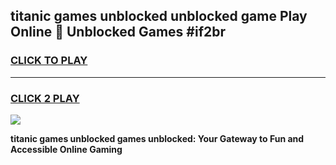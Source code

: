 
## titanic games unblocked unblocked game Play Online 👋 Unblocked Games #if2br
<h3>
<a href="https://premium.freeplayer.one?title=titanic_games_unblocked&ref=21F">CLICK TO PLAY</a></h3>
<hr>

<h3>
<a href="https://premium.freeplayer.one?title=titanic_games_unblocked&ref=21F">CLICK 2 PLAY</a>
  
</h3>

<a href="https://premium.freeplayer.one?title=titanic_games_unblocked&ref=21F/"><img src="https://clearcache.store/games.png"></a>


**titanic games unblocked games unblocked: Your Gateway to Fun and Accessible Online Gaming**
